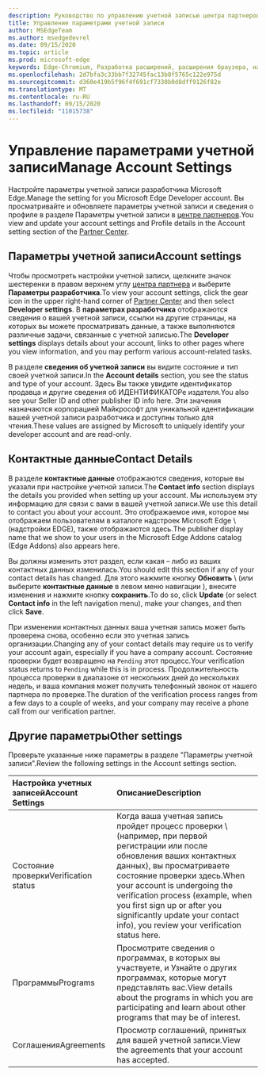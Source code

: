 ```yaml
---
description: Руководство по управлению учетной записью центра партнеров Microsoft Edge.
title: Управление параметрами учетной записи
author: MSEdgeTeam
ms.author: msedgedevrel
ms.date: 09/15/2020
ms.topic: article
ms.prod: microsoft-edge
keywords: Edge-Chromium, Разработка расширений, расширения браузера, надстройки, центр партнера, разработчик
ms.openlocfilehash: 2d7bfa3c33bb7f32745fac13b8f5765c122e975d
ms.sourcegitcommit: d360e419b5f96f4f691cf7330b0d8dff9126f82e
ms.translationtype: MT
ms.contentlocale: ru-RU
ms.lasthandoff: 09/15/2020
ms.locfileid: "11015738"
---
```

# <span data-ttu-id="bf0fb-104">Управление параметрами учетной записи</span><span class="sxs-lookup"><span data-stu-id="bf0fb-104">Manage Account Settings</span></span>  

<span data-ttu-id="bf0fb-105">Настройте параметры учетной записи разработчика Microsoft Edge.</span><span class="sxs-lookup"><span data-stu-id="bf0fb-105">Manage the setting for you Microsoft Edge Developer account.</span></span>  <span data-ttu-id="bf0fb-106">Вы просматривайте и обновляете параметры учетной записи и сведения о профиле в разделе Параметры учетной записи в [центре партнеров][MicrosoftPartnerCenter].</span><span class="sxs-lookup"><span data-stu-id="bf0fb-106">You view and update your account settings and Profile details in the Account setting section of the [Partner Center][MicrosoftPartnerCenter].</span></span>  

## <span data-ttu-id="bf0fb-107">Параметры учетной записи</span><span class="sxs-lookup"><span data-stu-id="bf0fb-107">Account settings</span></span>  

<span data-ttu-id="bf0fb-108">Чтобы просмотреть настройки учетной записи, щелкните значок шестеренки в правом верхнем углу [центра партнера][MicrosoftPartnerCenter] и выберите **Параметры разработчика**.</span><span class="sxs-lookup"><span data-stu-id="bf0fb-108">To view your account settings, click the gear icon in the upper right-hand corner of [Partner Center][MicrosoftPartnerCenter] and then select **Developer settings**.</span></span>  <span data-ttu-id="bf0fb-109">В **параметрах разработчика** отображаются сведения о вашей учетной записи, ссылки на другие страницы, на которых вы можете просматривать данные, а также выполняются различные задачи, связанные с учетной записью.</span><span class="sxs-lookup"><span data-stu-id="bf0fb-109">The **Developer settings** displays details about your account, links to other pages where you view information, and you may perform various account-related tasks.</span></span>  

<span data-ttu-id="bf0fb-110">В разделе **сведения об учетной записи** вы видите состояние и тип своей учетной записи.</span><span class="sxs-lookup"><span data-stu-id="bf0fb-110">In the **Account details** section, you see the status and type of your account.</span></span>  <span data-ttu-id="bf0fb-111">Здесь Вы также увидите идентификатор продавца и другие сведения об ИДЕНТИФИКАТОРе издателя.</span><span class="sxs-lookup"><span data-stu-id="bf0fb-111">You also see your Seller ID and other publisher ID info here.</span></span>  <span data-ttu-id="bf0fb-112">Эти значения назначаются корпорацией Майкрософт для уникальной идентификации вашей учетной записи разработчика и доступны только для чтения.</span><span class="sxs-lookup"><span data-stu-id="bf0fb-112">These values are assigned by Microsoft to uniquely identify your developer account and are read-only.</span></span>  

## <span data-ttu-id="bf0fb-113">Контактные данные</span><span class="sxs-lookup"><span data-stu-id="bf0fb-113">Contact Details</span></span>  

<span data-ttu-id="bf0fb-114">В разделе **контактные данные** отображаются сведения, которые вы указали при настройке учетной записи.</span><span class="sxs-lookup"><span data-stu-id="bf0fb-114">The **Contact info** section displays the details you provided when setting up your account.</span></span>  <span data-ttu-id="bf0fb-115">Мы используем эту информацию для связи с вами в вашей учетной записи.</span><span class="sxs-lookup"><span data-stu-id="bf0fb-115">We use this detail to contact you about your account.</span></span>  <span data-ttu-id="bf0fb-116">Это отображаемое имя, которое мы отображаем пользователям в каталоге надстроек Microsoft Edge \ (надстройки EDGE), также отображаются здесь.</span><span class="sxs-lookup"><span data-stu-id="bf0fb-116">The publisher display name that we show to your users in the Microsoft Edge Addons catalog \(Edge Addons\) also appears here.</span></span>  
  
<span data-ttu-id="bf0fb-117">Вы должны изменить этот раздел, если какая – либо из ваших контактных данных изменилась.</span><span class="sxs-lookup"><span data-stu-id="bf0fb-117">You should edit this section if any of your contact details has changed.</span></span> <span data-ttu-id="bf0fb-118">Для этого нажмите кнопку **Обновить** \ (или выберите **контактные данные** в левом меню навигации \), внесите изменения и нажмите кнопку **сохранить**.</span><span class="sxs-lookup"><span data-stu-id="bf0fb-118">To do so, click **Update** \(or select **Contact info** in the left navigation menu\), make your changes, and then click **Save**.</span></span>  

<span data-ttu-id="bf0fb-119">При изменении контактных данных ваша учетная запись может быть проверена снова, особенно если это учетная запись организации.</span><span class="sxs-lookup"><span data-stu-id="bf0fb-119">Changing any of your contact details may require us to verify your account again, especially if you have a company account.</span></span>  <span data-ttu-id="bf0fb-120">Состояние проверки будет возвращено на `Pending` этот процесс.</span><span class="sxs-lookup"><span data-stu-id="bf0fb-120">Your verification status returns to `Pending` while this is in process.</span></span>  <span data-ttu-id="bf0fb-121">Продолжительность процесса проверки в диапазоне от нескольких дней до нескольких недель, и ваша компания может получить телефонный звонок от нашего партнера по проверке.</span><span class="sxs-lookup"><span data-stu-id="bf0fb-121">The duration of the verification process ranges from a few days to a couple of weeks, and your company may receive a phone call from our verification partner.</span></span>  

## <span data-ttu-id="bf0fb-122">Другие параметры</span><span class="sxs-lookup"><span data-stu-id="bf0fb-122">Other settings</span></span>  

<span data-ttu-id="bf0fb-123">Проверьте указанные ниже параметры в разделе "Параметры учетной записи".</span><span class="sxs-lookup"><span data-stu-id="bf0fb-123">Review the following settings in the Account settings section.</span></span>  

| <span data-ttu-id="bf0fb-124">Настройка учетных записей</span><span class="sxs-lookup"><span data-stu-id="bf0fb-124">Account Settings</span></span> | <span data-ttu-id="bf0fb-125">Описание</span><span class="sxs-lookup"><span data-stu-id="bf0fb-125">Description</span></span> |  
|:--- |:--- |  
| <span data-ttu-id="bf0fb-126">Состояние проверки</span><span class="sxs-lookup"><span data-stu-id="bf0fb-126">Verification status</span></span> | <span data-ttu-id="bf0fb-127">Когда ваша учетная запись пройдет процесс проверки \ (например, при первой регистрации или после обновления ваших контактных данных), вы просматриваете состояние проверки здесь.</span><span class="sxs-lookup"><span data-stu-id="bf0fb-127">When your account is undergoing the verification process \(example, when you first sign up or after you significantly update your contact info\), you review your verification status here.</span></span> |  
| <span data-ttu-id="bf0fb-128">Программы</span><span class="sxs-lookup"><span data-stu-id="bf0fb-128">Programs</span></span> | <span data-ttu-id="bf0fb-129">Просмотрите сведения о программах, в которых вы участвуете, и Узнайте о других программах, которые могут представлять вас.</span><span class="sxs-lookup"><span data-stu-id="bf0fb-129">View details about the programs in which you are participating and learn about other programs that may be of interest.</span></span>  
| <span data-ttu-id="bf0fb-130">Соглашения</span><span class="sxs-lookup"><span data-stu-id="bf0fb-130">Agreements</span></span> | <span data-ttu-id="bf0fb-131">Просмотр соглашений, принятых для вашей учетной записи.</span><span class="sxs-lookup"><span data-stu-id="bf0fb-131">View the agreements that your account has accepted.</span></span> |  

<!-- image links -->  

<!-- links -->  

[MicrosoftPartnerCenter]: https://partner.microsoft.com/dashboard/microsoftedge/public/login?ref=dd "Центр партнеров"  
